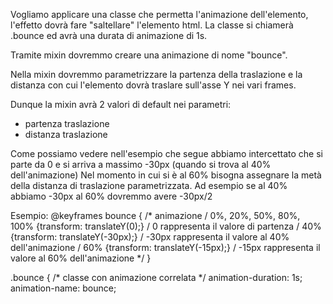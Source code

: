 Vogliamo applicare una classe che permetta l'animazione dell'elemento, l'effetto dovrà fare "saltellare" l'elemento html.
La classe si chiamerà .bounce ed avrà una durata di animazione di 1s.

Tramite mixin dovremmo creare una animazione di nome "bounce".

Nella mixin dovremmo parametrizzare la partenza della traslazione e la distanza con cui l'elemento dovrà traslare sull'asse Y nei vari frames.

Dunque la mixin avrà 2 valori di default nei parametri:
- partenza traslazione
- distanza traslazione

Come possiamo vedere nell'esempio che segue abbiamo intercettato che si parte da 0 e si arriva a massimo -30px (quando si trova al 40% dell'animazione)
Nel momento in cui si è al 60% bisogna assegnare la metà della distanza di traslazione parametrizzata.
Ad esempio se al 40% abbiamo -30px al 60% dovremmo avere -30px/2




Esempio: @keyframes bounce { /* animazione / 0%, 20%, 50%, 80%, 100% {transform: translateY(0);} / 0 rappresenta il valore di partenza / 40% {transform: translateY(-30px);} / -30px rappresenta il valore al 40% dell'animazione / 60% {transform: translateY(-15px);} / -15px rappresenta il valore al 60% dell'animazione */ }

.bounce { /* classe con animazione correlata */ animation-duration: 1s; animation-name: bounce; 